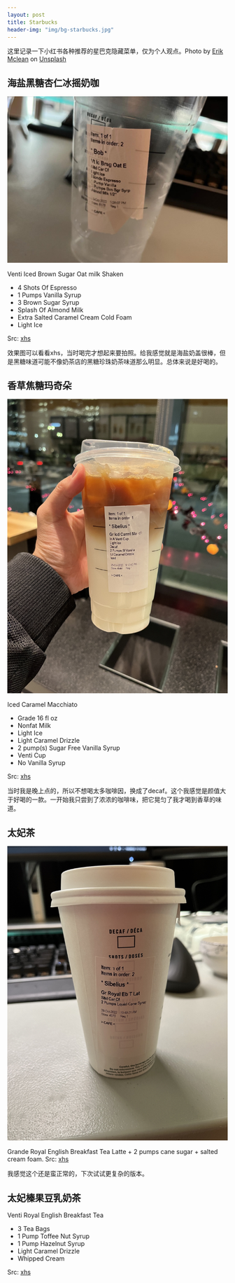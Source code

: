 ```yaml
---
layout: post
title: Starbucks
header-img: "img/bg-starbucks.jpg"
---
```

这里记录一下小红书各种推荐的星巴克隐藏菜单，仅为个人观点。Photo by <a href="https://unsplash.com/@introspectivedsgn?utm_source=unsplash&utm_medium=referral&utm_content=creditCopyText">Erik Mclean</a> on <a href="https://unsplash.com/wallpapers/companies/starbucks?utm_source=unsplash&utm_medium=referral&utm_content=creditCopyText">Unsplash</a>

## 海盐黑糖杏仁冰摇奶咖

![](/img/starbucks/brsg.JPG)

Venti Iced Brown Sugar Oat milk Shaken
- 4 Shots Of Espresso
- 1 Pumps Vanilla Syrup
- 3 Brown Sugar Syrup
- Splash Of Almond Milk
- Extra Salted Caramel Cream Cold Foam
- Light Ice

Src: [xhs](http://xhslink.com/GXFPRk)

效果图可以看看xhs，当时喝完才想起来要拍照。给我感觉就是海盐奶盖很棒，但是黑糖味道可能不像奶茶店的黑糖珍珠奶茶味道那么明显。总体来说是好喝的。

## 香草焦糖玛奇朵
![](/img/starbucks/IMG_2409.JPG)

Iced Caramel Macchiato
- Grade 16 fl oz
- Nonfat Milk
- Light Ice
- Light Caramel Drizzle
- 2 pump(s) Sugar Free Vanilla Syrup
- Venti Cup
- No Vanilla Syrup

Src: [xhs](http://xhslink.com/LUrQRk)

当时我是晚上点的，所以不想喝太多咖啡因，换成了decaf。这个我感觉是颜值大于好喝的一款。一开始我只尝到了浓浓的咖啡味，把它晃匀了我才喝到香草的味道。

## 太妃茶

![](/img/starbucks/IMG_2430.JPG)

Grande Royal English Breakfast Tea Latte + 2 pumps cane sugar + salted cream foam. Src: [xhs](http://xhslink.com/ZQ4PRk)

我感觉这个还是蛮正常的，下次试试更复杂的版本。

## 太妃榛果豆乳奶茶
Venti Royal English Breakfast Tea
- 3 Tea Bags
- 1 Pump Toffee Nut Syrup
- 1 Pump Hazelnut Syrup
- Light Caramel Drizzle
- Whipped Cream

Src: [xhs](http://xhslink.com/f96QRk)

